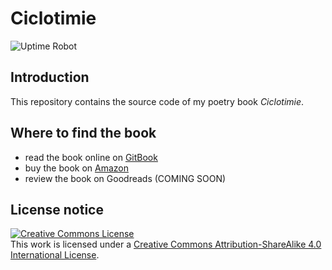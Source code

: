 # Ciclotimie

![Uptime Robot](https://img.shields.io/uptimerobot/status/m788022342-8b6e1942468d1bb5653592a1)

## Introduction

This repository contains the source code of my poetry book *Ciclotimie*.

## Where to find the book

* read the book online on [GitBook](https://ciclotimie.reale.info/)
* buy the book on [Amazon](https://www.amazon.com/dp/B0948JY9VT)
* review the book on Goodreads (COMING SOON)

## License notice

<a rel="license" href="http://creativecommons.org/licenses/by-sa/4.0/"><img alt="Creative Commons License" style="border-width:0" src="https://i.creativecommons.org/l/by-sa/4.0/88x31.png" /></a><br />This work is licensed under a <a rel="license" href="http://creativecommons.org/licenses/by-sa/4.0/">Creative Commons Attribution-ShareAlike 4.0 International License</a>.
